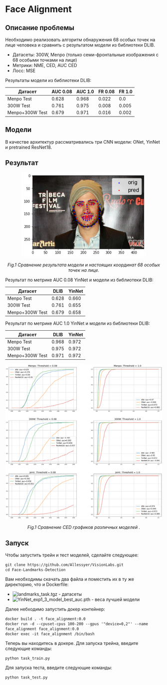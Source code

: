 # Face Alignment 

## Описание проблемы

Необходимо реализовать алгоритм обнаружения 68 особых точек на лице человека и сравнить с результатом модели из библиотеки DLIB.

- Датасеты: 300W, Menpo (только семи-фронтальные изображения с 68 особыми точками на лице)
- Метрики: NME, CED, AUC CED
- Лосс: MSE 

Результаты модели из библиотеки DLIB:

| Датасет          | AUC 0.08 | AUC 1.0 | FR 0.08 | FR 1.0 |
| ---------------- | -------- | ------- | --------| ------ |
| Menpo Test       | 0.628    | 0.968   | 0.022   | 0.0    |
| 300W Test        | 0.761    | 0.975   | 0.008   | 0.005  |
| Menpo+300W Test  | 0.679    | 0.971   | 0.016   | 0.002  |

## Модели
В качестве архитектур рассматривались три CNN модели: ONet, YinNet и pretrained ResNet18.

## Результат

<p align="center">
  <img src="images/model_pred_landmarks.png" width="400">
</p>
<p align="center">   
   <em> Fig.1 Сравнение результата модели и настоящих координат 68 особых точек на лице.</em>
</p>


Результат по метрике AUC 0.08  YinNet и модели из библиотеки DLIB:

| Датасет          | DLIB  | YinNet  |
| ---------------- | ----- | ------- |
| Menpo Test       | 0.628 | 0.660   |
| 300W Test        | 0.761 | 0.655   | 
| Menpo+300W Test  | 0.679 | 0.658   |

Результат по метрике AUC 1.0  YinNet и модели из библиотеки DLIB:

| Датасет          | DLIB  | YinNet | 
| ---------------- | ----- | ------ | 
| Menpo Test       | 0.968 | 0.972  |
| 300W Test        | 0.975 | 0.972  |
| Menpo+300W Test  | 0.971 | 0.972  |

<p align="center">
  <img src="images/ced_results_all_models.png" width="750">
</p>
<p align="center">   
   <em> Fig.1 Сравнение CED графиков различных моделей .</em>
</p>




## Запуск 

Чтобы запустить трейн и тест моделей, сделайте следующее:
```
git clone https://github.com/Allessyer/VisionLabs.git
cd Face-Landmarks-Detection
```
Вам необходимы скачать два файла и поместить их в ту же директорию, что и Dockerfile:
- ![landmarks_task.tgz](https://drive.google.com/file/d/0B8okgV6zu3CCWlU3b3p4bmJSVUU/view?usp=sharing) - датасеты
- ![YinNet_exp1_3_model_best_auc.pth](https://drive.google.com/file/d/1y3utTHDCltB-u2pj0g8HY_4-W4LMxXGZ/view?usp=share_link) - веса лучшей модели

Далее небходимо запустить докер контейнер:
```
docker build . -t face_alignment:0.0
docker run -d --cpuset-cpus 100-200 --gpus '"device=0,2"' --name face_alignment face_alignment:0.0
docker exec -it face_alignment /bin/bash
```

Теперь вы находитесь в докере. 
Для запуска трейна, введите следующие команды:
```
python task_train.py
```
Для запуска теста, введите следующие команды:
```
python task_test.py
```
